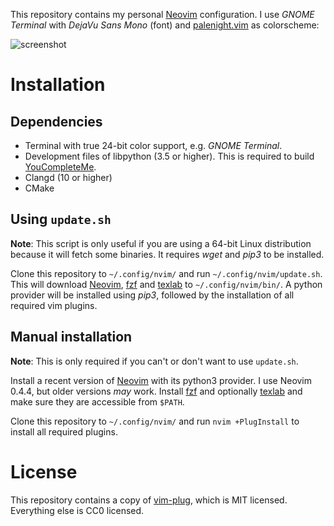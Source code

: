 This repository contains my personal [Neovim](https://neovim.io/)
configuration. I use _GNOME Terminal_ with _DejaVu Sans Mono_ (font) and
[palenight.vim](https://github.com/drewtempelmeyer/palenight.vim) as
colorscheme:

![screenshot](https://user-images.githubusercontent.com/8235638/68037890-0b511500-fcc9-11e9-98b1-e31aa40b06f2.png)

# Installation

## Dependencies

* Terminal with true 24-bit color support, e.g. _GNOME Terminal_.
* Development files of libpython (3.5 or higher). This is required to build
  [YouCompleteMe](https://github.com/ycm-core/YouCompleteMe).
* Clangd (10 or higher)
* CMake

## Using `update.sh`

**Note**: This script is only useful if you are using a 64-bit Linux
distribution because it will fetch some binaries. It requires _wget_ and
_pip3_ to be installed.

Clone this repository to `~/.config/nvim/` and run
`~/.config/nvim/update.sh`. This will download
[Neovim](https://neovim.io/), [fzf](https://github.com/junegunn/fzf) and
[texlab](https://texlab.netlify.com) to `~/.config/nvim/bin/`. A python
provider will be installed using _pip3_, followed by the installation of
all required vim plugins.

## Manual installation

**Note**: This is only required if you can't or don't want to use
`update.sh`.

Install a recent version of [Neovim](https://neovim.io/) with its python3
provider. I use Neovim 0.4.4, but older versions _may_ work. Install
[fzf](https://github.com/junegunn/fzf) and optionally
[texlab](https://texlab.netlify.com) and make sure they are accessible from
`$PATH`.

Clone this repository to `~/.config/nvim/` and run `nvim +PlugInstall` to
install all required plugins.

# License

This repository contains a copy of
[vim-plug](https://github.com/junegunn/vim-plug), which is MIT licensed.
Everything else is CC0 licensed.
